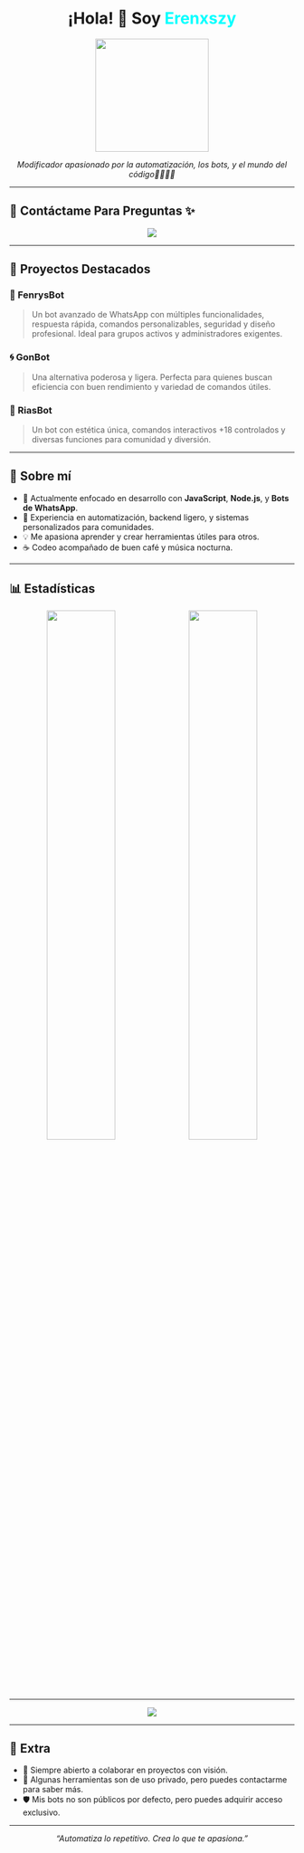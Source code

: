 <h1 align="center">¡Hola! 👋 Soy <span style="color:#00FFFF;">Erenxszy</span></h1>

<p align="center">
  <img src="https://files.catbox.moe/lhsvsw.png" width="200" />
</p>

<p align="center">
  <i>Modificador apasionado por la automatización, los bots, y el mundo del código👨🏻‍💻🔰</i>
</p>

---

## 📱 Contáctame Para Preguntas ✨

<p align="center">
  <a href="https://wa.me/18493907272" target="_blank">
    <img src="https://img.shields.io/badge/💬%20WhatsApp-Erenxszy-25D366?style=for-the-badge&logo=whatsapp&logoColor=white"/>
  </a>
</p>

---

## 🚀 Proyectos Destacados

### 🤖 FenrysBot
> Un bot avanzado de WhatsApp con múltiples funcionalidades, respuesta rápida, comandos personalizables, seguridad y diseño profesional. Ideal para grupos activos y administradores exigentes.

### 🌀 GonBot
> Una alternativa poderosa y ligera. Perfecta para quienes buscan eficiencia con buen rendimiento y variedad de comandos útiles.

### 👑 RiasBot
> Un bot con estética única, comandos interactivos +18 controlados y diversas funciones para comunidad y diversión.

---

## 🧠 Sobre mí

- 🔭 Actualmente enfocado en desarrollo con **JavaScript**, **Node.js**, y **Bots de WhatsApp**.
- 🧠 Experiencia en automatización, backend ligero, y sistemas personalizados para comunidades.
- 💡 Me apasiona aprender y crear herramientas útiles para otros.
- ☕ Codeo acompañado de buen café y música nocturna.

---

## 📊 Estadísticas

<p align="center">
  <img src="https://github-readme-stats.vercel.app/api?username=El-brayan502&show_icons=true&theme=radical" width="49%" />
  <img src="https://github-readme-stats.vercel.app/api/top-langs/?username=El-brayan502&layout=compact&theme=radical" width="49%" />
</p>

---

<p align="center">
  <img src="https://github-readme-activity-graph.vercel.app/graph?username=El-brayan502&theme=react-dark" />
</p>

---

## 📌 Extra

- 📂 Siempre abierto a colaborar en proyectos con visión.
- 🔐 Algunas herramientas son de uso privado, pero puedes contactarme para saber más.
- 🛡️ Mis bots no son públicos por defecto, pero puedes adquirir acceso exclusivo.

---

<p align="center">
  <i>“Automatiza lo repetitivo. Crea lo que te apasiona.”</i>
</p>